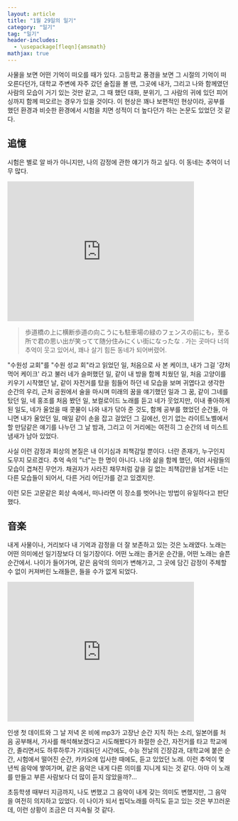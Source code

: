 ```yaml
---
layout: article
title: "1월 29일의 일기"
category: "일기"
tag: "일기"
header-includes:
  - \usepackage[fleqn]{amsmath}
mathjax: true
---
```


사물을 보면 어떤 기억이 떠오를 때가 있다. 고등학교 풍경을 보면 그 시절의 기억이 떠오른다던가, 대학교 주변에 자주 갔던 술집을 볼 땐, 그곳에 내가, 그리고 나와 함께였던 사람의 모습이 거기 있는 것만 같고, 그 때 했던 대화, 분위기, 그 사람의 귀에 있던 피어싱까지 함께 떠오르는 경우가 있을 것이다.  이 현상은 꽤나 보편적인 현상이라, 공부를 했던 환경과 비슷한 환경에서 시험을 치면 성적이 더 높다던가 하는 논문도 있었던 것 같다.

## 追憶

시험은 별로 알 바가 아니지만, 나의 감정에 관한 얘기가 하고 싶다. 이 동네는 추억이 너무 많다.

<iframe width="420" height="315" src="https://youtu.be/embed/RJUE8NNsD68" frameborder="0"></iframe>

> 歩道橋の上に横断歩道の向こうにも駐車場の緑のフェンスの前にも，至る所で君の思い出が笑ってて随分住みにくい街になったな . 가는 곳마다 너의 추억이 웃고 있어서, 꽤나 살기 힘든 동네가 되어버렸어.

"수원성 교회"를 "수원 성교 회"라고 읽었던 일, 처음으로 사 본 케이크, 내가 그걸 '걍처먹어 케이크' 라고 불러 네가 슬퍼했던 일, 같이 내 방을 함께 치웠던 일, 처음 고양이를 키우기 시작했던 날,  같이 자전거를 탔을 힘들어 하던 네 모습을 보며 귀엽다고 생각한 순간의 우리, 근처 공원에서 술을 마시며 미래의 꿈을 얘기했던 일과 그 꿈, 같이 그네를 탔던 일, 네 홍조를 처음 봤던 일, 보컬로이드 노래를 듣고 네가 웃었지만, 이내 좋아하게 된 일도, 네가 울었을 때 콧물이 나와 내가 닦아 준 것도, 함께 공부를 했었던 순간들, 아니면 내가 울었던 일, 매일 같이 손을 잡고 걸었던 그 길에선, 인기 없는 라이트노벨에서 할 만담같은 얘기를 나누던 그 날 밤과, 그리고 이 거리에는 여전히 그 순간의 네 미스트 냄새가 남아 있었다.

사실 이런 감정과 회상의 본질은 내 이기심과 죄책감일 뿐이다. 너란 존재가, 누구인지 도무지 모르겠다.   추억 속의 "너"는 한 명이 아니다. 나와 삶을 함께 했던, 여러 사람들의 모습이 겹쳐진 무언가. 채권자가 사라진 채무처럼 갚을 길 없는 죄책감만을 남겨둔 너는 다른 모습들이 되어서, 다른 거리 어딘가를 걷고 있겠지만.

이런 모든 고문같은 회상 속에서, 떠나라면 이 장소를 벗어나는 방법이 유일하다고 판단했다.

## 音楽

내게 사물이나, 거리보다 내 기억과 감정을 더 잘 보존하고 있는 것은 노래였다. 노래는 어떤 의미에선 일기장보다 더 일기장이다. 어떤 노래는 즐거운 순간을, 어떤 노래는 슬픈 순간에서. 나이가 들어가며, 같은 음악의 의미가 변해가고, 그 곳에 담긴 감정이 주체할 수 없이 커져버린 노래들은, 들을 수가 없게 되었다.

<iframe width="420" height="315" src="https://youtu.be/embed/https://youtu.be/M_OnlM5yRoM" frameborder="0"></iframe>

인생 첫 데이트와 그 날 저녁 온 비에 mp3가 고장난 순간 지직 하는 소리, 일본어를 처음 공부해서, 가사를 해석해보겠다고 시도해봤다가 좌절한 순간, 자전거를 타고 학교에 간, 졸리면서도 하루하루가 기대되던 시간에도, 수능 전날의 긴장감과,  대학교에 붙은 순간, 시험에서 떨어진 순간, 카카오에 입사한 때에도, 듣고 있었던 노래. 이런 추억이 몇 년씩 음악에 쌓여가며, 같은 음악은 내게 다른 의미를 지니게 되는 것 같다. 아마 이 노래를 만들고 부른 사람보다 더 많이 듣지 않았을까?...

초등학생 때부터 지금까지,  나도 변했고 그 음악이 내게 갖는 의미도 변했지만, 그 음악을 여전히 의지하고 있었다. 이 나이가 되서 씹덕노래를 아직도 듣고 있는 것은 부끄러운데, 이런 상황이 조금은 더 지속될 것 같다.
